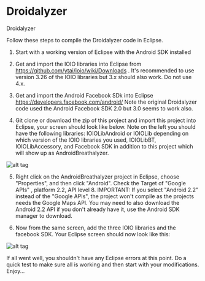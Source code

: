Droidalyzer
===========

Droidalyzer

Follow these steps to compile the Droidalyzer code in Eclipse. 

1. Start with a working version of Eclipse with the Android SDK installed

2. Get and import the IOIO libraries into Eclipse from https://github.com/ytai/ioio/wiki/Downloads . It's recommended to use 
version 3.26 of the IOIO libraries but 3.x should also work. Do not use 4.x.

3. Get and import the Android Facebook SDk into Eclipse https://developers.facebook.com/android/ 
Note the original Droidalyzer code used the Android Facebook SDK 2.0 but 3.0 seems to work also.

4. Git clone or download the zip of this project and import this project into Eclipse, your screen should look like below. 
Note on the left you should have the following libraries: IOIOLibAndroid or IOIOLib depending on which version of 
the IOIO libraries you used, IOIOLibBT, IOIOLibAccessory, and Facebook SDK 
in addition to this project which will show up as AndroidBreathalyzer.

![alt tag](http://droidalyzer.com/files/droidalyzer-overall-eclipse.jpg)


5. Right click on the AndroidBreathalyzer project in Eclipse, choose "Properties", and then click "Android". 
Check the Target of "Google APIs" , platform 2.2, API level 8. IMPORTANT: If you select "Android 2.2" 
instead of the "Google APIs", the project won't compile as the projects needs the Google Maps API. You may need to also 
download the Android 2.2 API if you don't already have it, use the Android SDK manager to download.

6. Now from the same screen, add the three IOIO libraries and the facebook SDK. Your Eclipse screen should now look like this:

![alt tag](http://droidalyzer.com/files/droidalyzer-eclipse-properaties.jpg)

If all went well, you shouldn't have any Eclipse errors at this point. Do a quick test to make sure all is working and
then start with your modifications. Enjoy...
